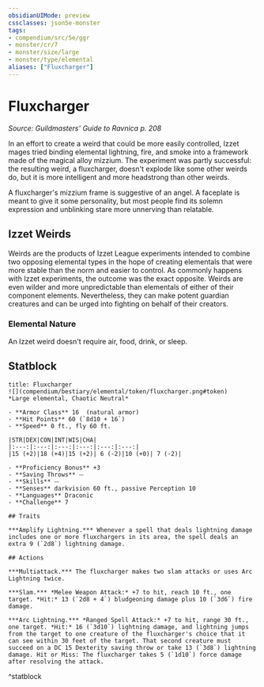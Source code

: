 ```yaml
---
obsidianUIMode: preview
cssclasses: json5e-monster
tags:
- compendium/src/5e/ggr
- monster/cr/7
- monster/size/large
- monster/type/elemental
aliases: ["Fluxcharger"]
---
```

# Fluxcharger
*Source: Guildmasters' Guide to Ravnica p. 208*  

In an effort to create a weird that could be more easily controlled, Izzet mages tried binding elemental lightning, fire, and smoke into a framework made of the magical alloy mizzium. The experiment was partly successful: the resulting weird, a fluxcharger, doesn't explode like some other weirds do, but it is more intelligent and more headstrong than other weirds.

A fluxcharger's mizzium frame is suggestive of an angel. A faceplate is meant to give it some personality, but most people find its solemn expression and unblinking stare more unnerving than relatable.

## Izzet Weirds

Weirds are the products of Izzet League experiments intended to combine two opposing elemental types in the hope of creating elementals that were more stable than the norm and easier to control. As commonly happens with Izzet experiments, the outcome was the exact opposite. Weirds are even wilder and more unpredictable than elementals of either of their component elements. Nevertheless, they can make potent guardian creatures and can be urged into fighting on behalf of their creators.

### Elemental Nature

An Izzet weird doesn't require air, food, drink, or sleep.

## Statblock

```ad-statblock
title: Fluxcharger
![](compendium/bestiary/elemental/token/fluxcharger.png#token)
*Large elemental, Chaotic Neutral*

- **Armor Class** 16  (natural armor)
- **Hit Points** 60 (`8d10 + 16`)
- **Speed** 0 ft., fly 60 ft.

|STR|DEX|CON|INT|WIS|CHA|
|:---:|:---:|:---:|:---:|:---:|:---:|
|15 (+2)|18 (+4)|15 (+2)| 6 (-2)|10 (+0)| 7 (-2)|

- **Proficiency Bonus** +3
- **Saving Throws** ⏤
- **Skills** ⏤
- **Senses** darkvision 60 ft., passive Perception 10
- **Languages** Draconic
- **Challenge** 7

## Traits

***Amplify Lightning.*** Whenever a spell that deals lightning damage includes one or more fluxchargers in its area, the spell deals an extra 9 (`2d8`) lightning damage.

## Actions

***Multiattack.*** The fluxcharger makes two slam attacks or uses Arc Lightning twice.

***Slam.*** *Melee Weapon Attack:* +7 to hit, reach 10 ft., one target. *Hit:* 13 (`2d8 + 4`) bludgeoning damage plus 10 (`3d6`) fire damage.

***Arc Lightning.*** *Ranged Spell Attack:* +7 to hit, range 30 ft., one target. *Hit:* 16 (`3d10`) lightning damage, and lightning jumps from the target to one creature of the fluxcharger's choice that it can see within 30 feet of the target. That second creature must succeed on a DC 15 Dexterity saving throw or take 13 (`3d8`) lightning damage. Hit or Miss: The fluxcharger takes 5 (`1d10`) force damage after resolving the attack.
```
^statblock